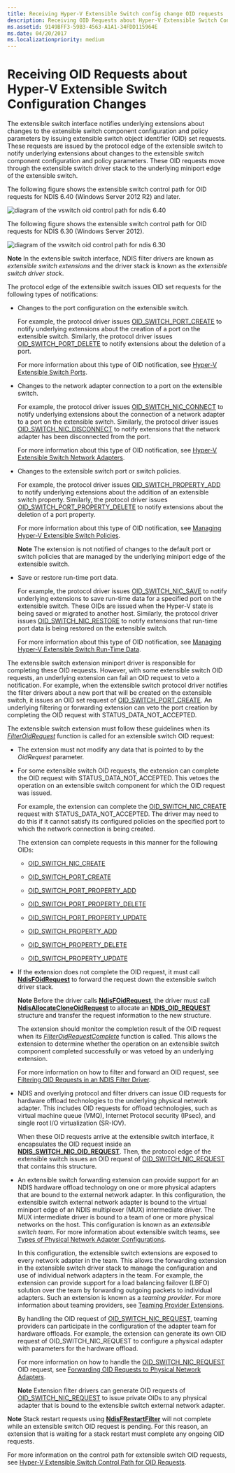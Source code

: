 ```yaml
---
title: Receiving Hyper-V Extensible Switch config change OID requests
description: Receiving OID Requests about Hyper-V Extensible Switch Configuration Changes
ms.assetid: 9149BFF3-59B3-4563-A1A1-34FDD115964E
ms.date: 04/20/2017
ms.localizationpriority: medium
---
```


# Receiving OID Requests about Hyper-V Extensible Switch Configuration Changes

The extensible switch interface notifies underlying extensions about changes to the extensible switch component configuration and policy parameters by issuing extensible switch object identifier (OID) set requests. These requests are issued by the protocol edge of the extensible switch to notify underlying extensions about changes to the extensible switch component configuration and policy parameters. These OID requests move through the extensible switch driver stack to the underlying miniport edge of the extensible switch.

The following figure shows the extensible switch control path for OID requests for NDIS 6.40 (Windows Server 2012 R2) and later.

![diagram of the vswitch oid control path for ndis 6.40](images/vswitch-oid-controlpath-ndis640.png)

The following figure shows the extensible switch control path for OID requests for NDIS 6.30 (Windows Server 2012).

![diagram of the vswitch oid control path for ndis 6.30](images/vswitch-oid-controlpath.png)

**Note**  In the extensible switch interface, NDIS filter drivers are known as *extensible switch extensions* and the driver stack is known as the *extensible switch driver stack*. 

The protocol edge of the extensible switch issues OID set requests for the following types of notifications:

-   Changes to the port configuration on the extensible switch.

    For example, the protocol driver issues [OID\_SWITCH\_PORT\_CREATE](https://msdn.microsoft.com/library/windows/hardware/hh598272) to notify underlying extensions about the creation of a port on the extensible switch. Similarly, the protocol driver issues [OID\_SWITCH\_PORT\_DELETE](https://msdn.microsoft.com/library/windows/hardware/hh598273) to notify extensions about the deletion of a port.

    For more information about this type of OID notification, see [Hyper-V Extensible Switch Ports](hyper-v-extensible-switch-ports.md).

-   Changes to the network adapter connection to a port on the extensible switch.

    For example, the protocol driver issues [OID\_SWITCH\_NIC\_CONNECT](https://msdn.microsoft.com/library/windows/hardware/hh598262) to notify underlying extensions about the connection of a network adapter to a port on the extensible switch. Similarly, the protocol driver issues [OID\_SWITCH\_NIC\_DISCONNECT](https://msdn.microsoft.com/library/windows/hardware/hh598265) to notify extensions that the network adapter has been disconnected from the port.

    For more information about this type of OID notification, see [Hyper-V Extensible Switch Network Adapters](hyper-v-extensible-switch-network-adapters.md).

-   Changes to the extensible switch port or switch policies.

    For example, the protocol driver issues [OID\_SWITCH\_PROPERTY\_ADD](https://msdn.microsoft.com/library/windows/hardware/hh598280) to notify underlying extensions about the addition of an extensible switch property. Similarly, the protocol driver issues [OID\_SWITCH\_PORT\_PROPERTY\_DELETE](https://msdn.microsoft.com/library/windows/hardware/hh598276) to notify extensions about the deletion of a port property.

    For more information about this type of OID notification, see [Managing Hyper-V Extensible Switch Policies](managing-hyper-v-extensible-switch-extensibility-policies.md).

    **Note**  The extension is not notified of changes to the default port or switch policies that are managed by the underlying miniport edge of the extensible switch.

-   Save or restore run-time port data.

    For example, the protocol driver issues [OID\_SWITCH\_NIC\_SAVE](https://msdn.microsoft.com/library/windows/hardware/hh598280) to notify underlying extensions to save run-time data for a specified port on the extensible switch. These OIDs are issued when the Hyper-V state is being saved or migrated to another host. Similarly, the protocol driver issues [OID\_SWITCH\_NIC\_RESTORE](https://msdn.microsoft.com/library/windows/hardware/hh598267) to notify extensions that run-time port data is being restored on the extensible switch.

    For more information about this type of OID notification, see [Managing Hyper-V Extensible Switch Run-Time Data](managing-hyper-v-extensible-switch-run-time-data.md).

The extensible switch extension miniport driver is responsible for completing these OID requests. However, with some extensible switch OID requests, an underlying extension can fail an OID request to veto a notification. For example, when the extensible switch protocol driver notifies the filter drivers about a new port that will be created on the extensible switch, it issues an OID set request of [OID\_SWITCH\_PORT\_CREATE](https://msdn.microsoft.com/library/windows/hardware/hh598272). An underlying filtering or forwarding extension can veto the port creation by completing the OID request with STATUS\_DATA\_NOT\_ACCEPTED.

The extensible switch extension must follow these guidelines when its [*FilterOidRequest*](https://msdn.microsoft.com/library/windows/hardware/ff549954) function is called for an extensible switch OID request:

-   The extension must not modify any data that is pointed to by the *OidRequest* parameter.

-   For some extensible switch OID requests, the extension can complete the OID request with STATUS\_DATA\_NOT\_ACCEPTED. This vetoes the operation on an extensible switch component for which the OID request was issued.

    For example, the extension can complete the [OID\_SWITCH\_NIC\_CREATE](https://msdn.microsoft.com/library/windows/hardware/hh598263) request with STATUS\_DATA\_NOT\_ACCEPTED. The driver may need to do this if it cannot satisfy its configured policies on the specified port to which the network connection is being created.

    The extension can complete requests in this manner for the following OIDs:

    -   [OID\_SWITCH\_NIC\_CREATE](https://msdn.microsoft.com/library/windows/hardware/hh598263)

    -   [OID\_SWITCH\_PORT\_CREATE](https://msdn.microsoft.com/library/windows/hardware/hh598272)

    -   [OID\_SWITCH\_PORT\_PROPERTY\_ADD](https://msdn.microsoft.com/library/windows/hardware/hh598275)

    -   [OID\_SWITCH\_PORT\_PROPERTY\_DELETE](https://msdn.microsoft.com/library/windows/hardware/hh598276)

    -   [OID\_SWITCH\_PORT\_PROPERTY\_UPDATE](https://msdn.microsoft.com/library/windows/hardware/hh598278)

    -   [OID\_SWITCH\_PROPERTY\_ADD](https://msdn.microsoft.com/library/windows/hardware/hh598280)

    -   [OID\_SWITCH\_PROPERTY\_DELETE](https://msdn.microsoft.com/library/windows/hardware/hh598281)

    -   [OID\_SWITCH\_PROPERTY\_UPDATE](https://msdn.microsoft.com/library/windows/hardware/hh598283)

-   If the extension does not complete the OID request, it must call [**NdisFOidRequest**](https://msdn.microsoft.com/library/windows/hardware/ff561830) to forward the request down the extensible switch driver stack.

    **Note**  Before the driver calls [**NdisFOidRequest**](https://msdn.microsoft.com/library/windows/hardware/ff561830), the driver must call [**NdisAllocateCloneOidRequest**](https://msdn.microsoft.com/library/windows/hardware/ff560706) to allocate an [**NDIS\_OID\_REQUEST**](https://msdn.microsoft.com/library/windows/hardware/ff566710) structure and transfer the request information to the new structure.

    The extension should monitor the completion result of the OID request when its [*FilterOidRequestComplete*](https://msdn.microsoft.com/library/windows/hardware/ff549956) function is called. This allows the extension to determine whether the operation on an extensible switch component completed successfully or was vetoed by an underlying extension.

    For more information on how to filter and forward an OID request, see [Filtering OID Requests in an NDIS Filter Driver](filtering-oid-requests-in-an-ndis-filter-driver.md).


-   NDIS and overlying protocol and filter drivers can issue OID requests for hardware offload technologies to the underlying physical network adapter. This includes OID requests for offload technologies, such as virtual machine queue (VMQ), Internet Protocol security (IPsec), and single root I/O virtualization (SR-IOV).

    When these OID requests arrive at the extensible switch interface, it encapsulates the OID request inside an [**NDIS\_SWITCH\_NIC\_OID\_REQUEST**](https://msdn.microsoft.com/library/windows/hardware/hh598214). Then, the protocol edge of the extensible switch issues an OID request of [OID\_SWITCH\_NIC\_REQUEST](https://msdn.microsoft.com/library/windows/hardware/hh598266) that contains this structure.

-   An extensible switch forwarding extension can provide support for an NDIS hardware offload technology on one or more physical adapters that are bound to the external network adapter. In this configuration, the extensible switch external network adapter is bound to the virtual miniport edge of an NDIS multiplexer (MUX) intermediate driver. The MUX intermediate driver is bound to a team of one or more physical networks on the host. This configuration is known as an *extensible switch team*. For more information about extensible switch teams, see [Types of Physical Network Adapter Configurations](types-of-physical-network-adapter-configurations.md).

    In this configuration, the extensible switch extensions are exposed to every network adapter in the team. This allows the forwarding extension in the extensible switch driver stack to manage the configuration and use of individual network adapters in the team. For example, the extension can provide support for a load balancing failover (LBFO) solution over the team by forwarding outgoing packets to individual adapters. Such an extension is known as a *teaming provider*. For more information about teaming providers, see [Teaming Provider Extensions](teaming-provider-extensions.md).

    By handling the OID request of [OID\_SWITCH\_NIC\_REQUEST](https://msdn.microsoft.com/library/windows/hardware/hh598266), teaming providers can participate in the configuration of the adapter team for hardware offloads. For example, the extension can generate its own OID request of OID\_SWITCH\_NIC\_REQUEST to configure a physical adapter with parameters for the hardware offload.

    For more information on how to handle the [OID\_SWITCH\_NIC\_REQUEST](https://msdn.microsoft.com/library/windows/hardware/hh598266) OID request, see [Forwarding OID Requests to Physical Network Adapters](forwarding-oid-requests-to-physical-network-adapters.md).

    **Note**  Extension filter drivers can generate OID requests of [OID\_SWITCH\_NIC\_REQUEST](https://msdn.microsoft.com/library/windows/hardware/hh598266) to issue private OIDs to any physical adapter that is bound to the extensible switch external network adapter.

**Note**  Stack restart requests using [**NdisFRestartFilter**](https://msdn.microsoft.com/library/windows/hardware/ff562611) will not complete while an extensible switch OID request is pending. For this reason, an extension that is waiting for a stack restart must complete any ongoing OID requests.

For more information on the control path for extensible switch OID requests, see [Hyper-V Extensible Switch Control Path for OID Requests](hyper-v-extensible-switch-control-path-for-oid-requests.md).









